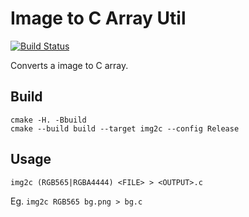 # Image to C Array Util

[![Build Status](https://travis-ci.org/xpol/img2c.png)](https://travis-ci.org/xpol/img2c)

Converts a image to C array.

## Build

```
cmake -H. -Bbuild
cmake --build build --target img2c --config Release
```

## Usage

```
img2c (RGB565|RGBA4444) <FILE> > <OUTPUT>.c
```

Eg. `img2c RGB565 bg.png > bg.c`

